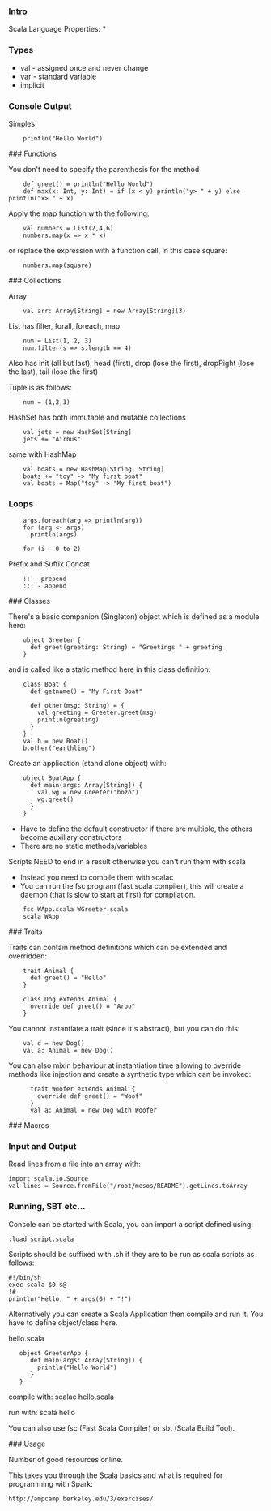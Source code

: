 ### Intro

Scala Language Properties:
* 

### Types

* val - assigned once and never change
* var - standard variable
* implicit
    
### Console Output

Simples:

```
    println("Hello World")
```

### Functions

You don't need to specify the parenthesis for the method

```
    def greet() = println("Hello World")
    def max(x: Int, y: Int) = if (x < y) println("y> " + y) else println("x> " + x)
```

Apply the map function with the following:

```
    val numbers = List(2,4,6)
    numbers.map(x => x * x)
```

or replace the expression with a function call, in this case square:

```
    numbers.map(square)
```

### Collections

Array

```
    val arr: Array[String] = new Array[String](3)
```

List has filter, forall, foreach, map

```
    num = List(1, 2, 3)
    num.filter(s => s.length == 4)
```

Also has init (all but last), head (first), drop (lose the first), dropRight (lose the last), tail (lose the first)

Tuple is as follows:

```
    num = (1,2,3)
```
  
HashSet has both immutable and mutable collections

```
    val jets = new HashSet[String]
    jets += "Airbus"
``` 

same with HashMap

```
    val boats = new HashMap[String, String]
    boats += "toy" -> "My first boat"
    val boats = Map("toy" -> "My first boat")
```

### Loops

```
    args.foreach(arg => println(arg))
    for (arg <- args)
      println(args)
      
    for (i - 0 to 2)
```

Prefix and Suffix Concat

```
    :: - prepend
    ::: - append
```
    
### Classes

There's a basic companion (Singleton) object which is defined as a module here:

```
    object Greeter {
      def greet(greeting: String) = "Greetings " + greeting
    }
```

and is called like a static method here in this class definition:

```
    class Boat {
      def getname() = "My First Boat"
      
      def other(msg: String) = {
        val greeting = Greeter.greet(msg)
        println(greeting)
      }
    }
    val b = new Boat()
    b.other("earthling")
```

Create an application (stand alone object) with:

```
    object BoatApp {
      def main(args: Array[String]) {
        val wg = new Greeter("bozo")
        wg.greet()
      }
    }
```

* Have to define the default constructor if there are multiple, the others become auxillary constructors
* There are no static methods/variables

Scripts NEED to end in a result otherwise you can't run them with scala
* Instead you need to compile them with scalac
* You can run the fsc program (fast scala compiler), this will create a daemon (that is slow to start at first) for compilation.

```
    fsc WApp.scala WGreeter.scala
    scala WApp
```

### Traits

Traits can contain method definitions which can be extended and overridden:

```
    trait Animal {
      def greet() = "Hello"
    }
    
    class Dog extends Animal {
      override def greet() = "Aroo"
    }
```

You cannot instantiate a trait (since it's abstract), but you can do this:

```
    val d = new Dog()
    val a: Animal = new Dog()
 ```
 
You can also mixin behaviour at instantiation time allowing to override methods like injection and create a synthetic type which can be invoked:

```
      trait Woofer extends Animal {
        override def greet() = "Woof"
      }
      val a: Animal = new Dog with Woofer
```

### Macros

### Input and Output

Read lines from a file into an array with:

    import scala.io.Source
    val lines = Source.fromFile("/root/mesos/README").getLines.toArray
    
### Running, SBT etc...

Console can be started with Scala, you can import a script defined using:

    :load script.scala

Scripts should be suffixed with .sh if they are to be run as scala scripts as follows:

    #!/bin/sh
    exec scala $0 $@
    !#
    println("Hello, " + args(0) + "!")

Alternatively you can create a Scala Application then compile and run it.  You have to define object/class here.

hello.scala

       object GreeterApp {
          def main(args: Array[String]) {
            println("Hello World")
          }
       }

compile with:
    scalac hello.scala

run with:
    scala hello
    
You can also use fsc (Fast Scala Compiler) or sbt (Scala Build Tool).

### Usage

Number of good resources online.

This takes you through the Scala basics and what is required for programming with Spark:

    http://ampcamp.berkeley.edu/3/exercises/

